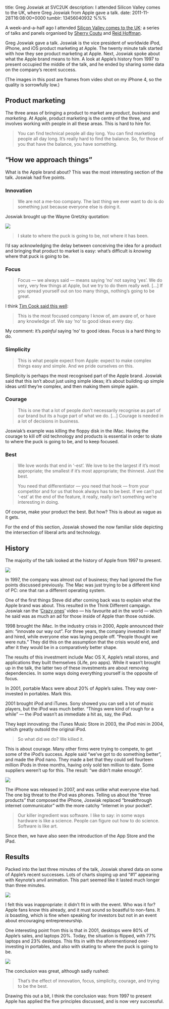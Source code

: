 title: Greg Joswiak at SVC2UK
description: I attended Silicon Valley comes to the UK, where Greg Joswiak from Apple gave a talk.
date: 2011-11-28T16:08:00+0000
tumblr: 13456040932
%%%

A week-and-a-half ago I attended [Silicon Valley comes to the UK][SV]: a series of talks and panels organised by [Sherry Coutu][SC] and [Reid Hoffman][RH].

Greg Joswiak gave a talk. Joswiak is the vice president of worldwide iPod, iPhone, and iOS product marketing at Apple. The twenty minute talk started with how they see product marketing at Apple. Next, Joswiak spoke about what the Apple brand means to him. A look at Apple’s history from 1997 to present occupied the middle of the talk, and he ended by sharing some data on the company’s recent success.

(The images in this post are frames from video shot on my iPhone 4, so the quality is sorrowfully low.)

## Product marketing ##

The three areas of bringing a product to market are *product*, *business* and *marketing*. At Apple, product marketing is the centre of the three, and involves working with people in all these areas. This is hard to hire for.

> You can find technical people all day long. You can find marketing people all day long. It’s really hard to find the balance. So, for those of you that have the balance, you have something.

## “How we approach things” ##

What is the Apple brand about? This was the most interesting section of the talk. Joswiak had five points.

### Innovation ###

> We are not a me-too company. The last thing we ever want to do is do something just because everyone else is doing it.

Joswiak brought up the Wayne Gretzky quotation:

![](puck.jpg)

> I skate to where the puck is going to be, not where it has been.

I’d say acknowledging the delay between conceiving the idea for a product and bringing that product to market is easy: what’s difficult is *knowing* where that puck is going to be.

### Focus ###

> Focus — we always said — means saying ‘no’ not saying ‘yes’. We do very, very few things at Apple, but we try to do them really well. \[…\] If you spread yourself out on too many things, nothing’s going to be great.

I think [Tim Cook said this well][TC]:

> This is the most focused company I know of, am aware of, or have any knowledge of. We say ‘no’ to good ideas every day.

My comment: it’s *painful* saying ‘no’ to good ideas. Focus is a hard thing to do.

### Simplicity ###

> This is what people expect from Apple: expect to make complex things easy and simple. And we pride ourselves on this.

Simplicity is perhaps the most recognised part of the Apple brand. Joswiak said that this isn’t about just using simple ideas; it’s about building up simple ideas until they’re complex, and then making them simple again.

### Courage ###

> This is one that a lot of people don’t necessarily recognise as part of our brand but its a huge part of what we do. \[…\] Courage is needed in a lot of decisions in business.

Joswiak’s example was killing the floppy disk in the iMac. Having the courage to kill off old technology and products is essential in order to skate to where the puck is going to be, and to keep focused.

### Best ###

> We love words that end in ‘-est’. We love to be the largest if it’s most appropriate; the smallest if it’s most appropriate; the thinnest. Just the best.
>
> You need that differentiator — you need that hook — from your competitor and for us that hook always has to be best. If we can’t put ‘-est’ at the end of the feature, it really, really isn’t something we’re interesting in doing.

Of course, make your product the best. But how? This is about as vague as it gets.

For the end of this section, Joswiak showed the now familiar slide depicting the intersection of liberal arts and technology.

## History ##

The majority of the talk looked at the history of Apple from 1997 to present.

![](1997.jpg)

In 1997, the company was almost out of business; they had ignored the five points discussed previously. The Mac was just trying to be a different kind of PC: one that ran a different operating system.

One of the first things Steve did after coming back was to explain what the Apple brand was about. This resulted in the Think Different campaign. Joswiak ran the ‘[Crazy ones][CO]’ video — his favourite ad in the world — which he said was as much an ad for those inside of Apple than those outside.

1998 brought the iMac. In the industry crisis in 2000, Apple announced their aim: “innovate our way out”. For three years, the company invested in itself and hired, while everyone else was laying people off. “People thought we were nuts.” They did this on the assumption that the crisis would end, and after it they would be in a comparatively better shape.

The results of this investment include Mac OS X, Apple’s retail stores, and applications they built themselves (iLife, pro apps). While it wasn’t brought up in the talk, the latter two of these investments are about removing dependencies. In some ways doing everything yourself is the opposite of focus.

In 2001, portable Macs were about 20% of Apple’s sales. They way over-invested in portables. Mark this.

2001 brought iPod and iTunes. Sony showed you can sell a lot of music players, but the iPod was much better. “Things were kind of rough for a while” — the iPod wasn’t as immediate a hit as, say, the iPad.

They kept innovating: the iTunes Music Store in 2003, the iPod mini in 2004, which greatly outsold the original iPod.

 > So what did we do? We killed it.

This is about courage. Many other firms were trying to compete, to get some of the iPod’s success. Apple said “we’ve got to do something better”, and made the iPod nano. They made a bet that they could sell fourteen million iPods in three months, having only sold ten million to date. Some suppliers weren’t up for this. The result: “we didn’t make enough”.

![](ipod.jpg)

The iPhone was released in 2007, and was unlike what everyone else had. The one big threat to the iPod was phones. Telling us about the “three products” that composed the iPhone, Joswiak replaced “breakthrough internet communicator” with the more catchy “internet in your pocket”.

> Our killer ingredient was software. I like to say: in some ways hardware is like a science. People can figure out how to do science. Software is like art.

Since then, we have also seen the introduction of the App Store and the iPad.

## Results ##

Packed into the last three minutes of the talk, Joswiak shared data on some of Apple’s recent successes. Lots of charts sloping up and “#1” appearing with Keynote’s anvil animation. This part seemed like it lasted much longer than three minutes.

![](number-one.jpg)

I felt this was inappropriate: it didn’t fit in with the event. Who was it for? Apple fans know this already, and it must sound so boastful to non-fans. It *is* boasting, which is fine when speaking for investors but not in an event about encouraging entrepreneurship.

One interesting point from this is that in 2001, desktops were 80% of Apple’s sales, and laptops 20%. Today, the situation is flipped, with 77% laptops and 23% desktops. This fits in with the aforementioned over-investing in portables, and also with skating to where the puck is going to be.

![](pie.jpg)

The conclusion was great, although sadly rushed:

> That’s the effect of innovation, focus, simplicity, courage, and trying to be the best.

Drawing this out a bit, I think the conclusion was: from 1997 to present Apple has applied the five principles discussed, and is now very successful.

[SV]: http://svc2uk.com/
[RH]: http://www.linkedin.com/in/reidhoffman
[SC]: http://www.linkedin.com/in/coutu
[TC]: http://www.macworld.com/article/146671/2010/02/timcook_apple.html
[CO]: http://www.youtube.com/watch?v=USn5t5nQWU8
